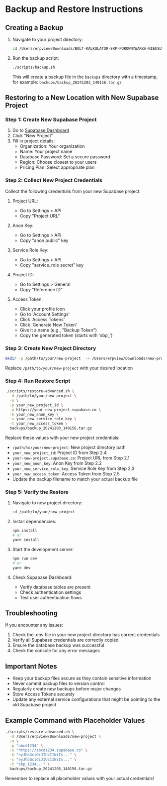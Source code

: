# Backup and Restore Instructions

## Creating a Backup

1. Navigate to your project directory:
   ```bash
   cd /Users/erpview/Downloads/BOLT-KALKULATOR-ERP-PORÓWNYWARKA-NIEUSUWAĆ/RAPORT-ERP-2025-VER4/project
   ```

2. Run the backup script:
   ```bash
   ./scripts/backup.sh
   ```
   This will create a backup file in the `backups` directory with a timestamp, for example:
   `backups/backup_20241203_140156.tar.gz`

## Restoring to a New Location with New Supabase Project

### Step 1: Create New Supabase Project
1. Go to [Supabase Dashboard](https://supabase.com/dashboard)
2. Click "New Project"
3. Fill in project details:
   - Organization: Your organization
   - Name: Your project name
   - Database Password: Set a secure password
   - Region: Choose closest to your users
   - Pricing Plan: Select appropriate plan

### Step 2: Collect New Project Credentials
Collect the following credentials from your new Supabase project:

1. Project URL:
   - Go to Settings > API
   - Copy "Project URL"

2. Anon Key:
   - Go to Settings > API
   - Copy "anon public" key

3. Service Role Key:
   - Go to Settings > API
   - Copy "service_role secret" key

4. Project ID:
   - Go to Settings > General
   - Copy "Reference ID"

5. Access Token:
   - Click your profile icon
   - Go to 'Account Settings'
   - Click 'Access Tokens'
   - Click 'Generate New Token'
   - Give it a name (e.g., "Backup Token")
   - Copy the generated token (starts with 'sbp_')

### Step 3: Create New Project Directory
```bash
mkdir -p /path/to/your/new-project  -> /Users/erpview/Downloads/new-project
```
Replace `/path/to/your/new-project` with your desired location

### Step 4: Run Restore Script
```bash
./scripts/restore-advanced.sh \
  -d /path/to/your/new-project \
  -n \
  -p your_new_project_id \
  -u https://your-new-project.supabase.co \
  -k your_new_anon_key \
  -s your_new_service_role_key \
  -t your_new_access_token \
  backups/backup_20241203_140156.tar.gz
```

Replace these values with your new project credentials:
- `/path/to/your/new-project`: New project directory path
- `your_new_project_id`: Project ID from Step 2.4
- `your-new-project.supabase.co`: Project URL from Step 2.1
- `your_new_anon_key`: Anon Key from Step 2.2
- `your_new_service_role_key`: Service Role Key from Step 2.3
- `your_new_access_token`: Access Token from Step 2.5
- Update the backup filename to match your actual backup file

### Step 5: Verify the Restore

1. Navigate to new project directory:
   ```bash
   cd /path/to/your/new-project
   ```

2. Install dependencies:
   ```bash
   npm install
   # or
   yarn install
   ```

3. Start the development server:
   ```bash
   npm run dev
   # or
   yarn dev
   ```

4. Check Supabase Dashboard:
   - Verify database tables are present
   - Check authentication settings
   - Test user authentication flows

## Troubleshooting

If you encounter any issues:

1. Check the .env file in your new project directory has correct credentials
2. Verify all Supabase credentials are correctly copied
3. Ensure the database backup was successful
4. Check the console for any error messages

## Important Notes

- Keep your backup files secure as they contain sensitive information
- Never commit backup files to version control
- Regularly create new backups before major changes
- Store Access Tokens securely
- Update any external service configurations that might be pointing to the old Supabase project

## Example Command with Placeholder Values

```bash
./scripts/restore-advanced.sh \
  -d /Users/erpview/Downloads/new-project \
  -n \
  -p "abcd1234" \
  -u "https://abcd1234.supabase.co" \
  -k "eyJhbGciOiJIUzI1NiIs..." \
  -s "eyJhbGciOiJIUzI1NiIs..." \
  -t "sbp_1234..." \
  backups/backup_20241203_140156.tar.gz
```

Remember to replace all placeholder values with your actual credentials!
